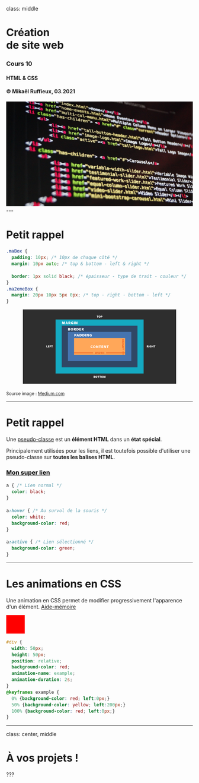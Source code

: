 class: middle

<h1>Création <br/>de <span class="secondary-color">site web<span></h1>

### Cours 10

#### HTML & CSS

#### &copy; Mikaël Ruffieux, 03.2021

<img class="first-slide-image" src="../sources_cours/img/first_slide.jpg">
---

# Petit <span class="secondary-color">rappel</span>

```css
.maBox { 
  padding: 10px; /* 10px de chaque côté */ 
  margin: 10px auto; /* top & bottom - left & right */

  border: 1px solid black; /* épaisseur - type de trait - couleur */
}
.ma2emeBox {
  margin: 20px 10px 5px 0px; /* top - right - bottom - left */
}
```
<div style="text-align: center">
  <img style="max-height: 200px; width: auto;" src="../sources_cours/img/cours9_margin-padding.png" />
</div>

<small>Source image : <a href="https://miro.medium.com/max/725/1*FqGQIGmGdW5EetfS3HFkvA.png" target="_blank">Medium.com</a></small>

---

# Petit <span class="secondary-color">rappel</span>

Une [pseudo-classe](https://github.com/futurekids-io/6.011-creation-de-site-web-2.0/tree/main/aide-memoire/css#s%C3%A9lecteurs) est un **élément HTML** dans un **état spécial**.

Principalement utilisées pour les liens, il est toutefois possible d'utiliser une pseudo-classe sur **toutes les balises HTML**.

<style>
#lien { color: black; padding: 0px; margin: 0px;}

#lien:hover {color: white;background-color: red;}

#lien:active {background-color: green;}
</style>

<a href="#5" id="lien" ><h3>Mon super lien</h3></a>

```css
a { /* Lien normal */
  color: black;
}

a:hover { /* Au survol de la souris */
  color: white;
  background-color: red;
}

a:active { /* Lien sélectionné */
  background-color: green;
}
```

---
# Les <span class="secondary-color">animations</span> en CSS

Une animation en CSS permet de modifier progressivement l'apparence d'un élément. [Aide-mémoire](https://github.com/futurekids-io/6.011-creation-de-site-web-2.0/tree/main/aide-memoire/css#animations)

<div id="div"></div>
<style>
#div {
width: 50px;
height: 50px;
position: relative;
background-color: red;
animation-name: example;
animation-duration: 2s;
}
@keyframes example {
0% {background-color: red; left:0px;}
50% {background-color: yellow; left:200px;}
100% {background-color: red; left:0px;}
}
</style>

```css
#div {
  width: 50px;
  height: 50px;
  position: relative;
  background-color: red;
  animation-name: example;
  animation-duration: 2s;
}
@keyframes example {
  0% {background-color: red; left:0px;}
  50% {background-color: yellow; left:200px;}
  100% {background-color: red; left:0px;}
}

```

---
class: center, middle

<h1 class="secondary-color">À vos projets ! </h1>


???

<!-- ################ Fin de la présentation ################### -->